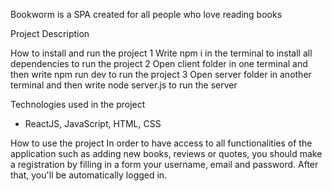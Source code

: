 Bookworm is a SPA created for all people who love reading books


Project Description



How to install and run the project
1 Write npm i in the terminal to install all dependencies to run the project
2 Open client folder in one terminal and then write npm run dev to run the project
3 Open server folder in another terminal and then write node server.js to run the server


Technologies used in the project
- ReactJS, JavaScript, HTML, CSS


How to use the project
In order to have access to all functionalities of the application such as adding new books, reviews or quotes, you should make a registration by filling in a form your username, email and password. After that, you'll be automatically logged in.



